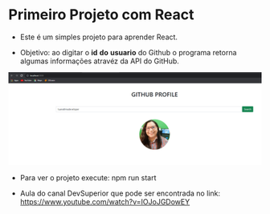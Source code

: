 # Primeiro Projeto com React

- Este é um simples projeto para aprender React. 

- Objetivo: ao digitar o **id** **do** **usuario** do Github o programa retorna algumas informações atravéz da API do GitHub.  

![exemplo](https://github.com/luanalimadeveloper/Primeiro_Projeto_React/blob/master/img/Capturar.PNG)

- Para ver o projeto execute:  npm run start

- Aula do canal DevSuperior que pode ser encontrada no link: https://www.youtube.com/watch?v=IOJoJGDowEY
